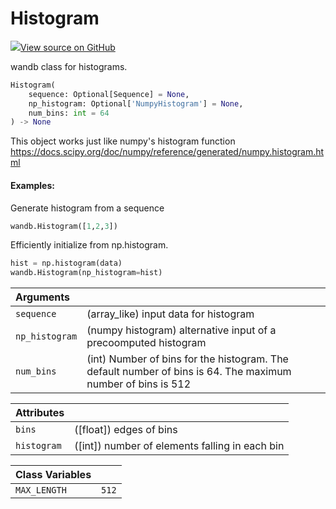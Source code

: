 # Histogram



[![](https://www.tensorflow.org/images/GitHub-Mark-32px.png)View source on GitHub](https://www.github.com/wandb/client/tree/v0.11.0/wandb/sdk/data_types.py#L337-L414)



wandb class for histograms.

```python
Histogram(
    sequence: Optional[Sequence] = None,
    np_histogram: Optional['NumpyHistogram'] = None,
    num_bins: int = 64
) -> None
```




This object works just like numpy's histogram function
https://docs.scipy.org/doc/numpy/reference/generated/numpy.histogram.html

#### Examples:

Generate histogram from a sequence
```python
wandb.Histogram([1,2,3])
```

Efficiently initialize from np.histogram.
```python
hist = np.histogram(data)
wandb.Histogram(np_histogram=hist)
```



| Arguments |  |
| :--- | :--- |
|  `sequence` |  (array_like) input data for histogram |
|  `np_histogram` |  (numpy histogram) alternative input of a precoomputed histogram |
|  `num_bins` |  (int) Number of bins for the histogram. The default number of bins is 64. The maximum number of bins is 512 |





| Attributes |  |
| :--- | :--- |
|  `bins` |  ([float]) edges of bins |
|  `histogram` |  ([int]) number of elements falling in each bin |





| Class Variables |  |
| :--- | :--- |
|  `MAX_LENGTH`<a id="MAX_LENGTH"></a> |  `512` |

